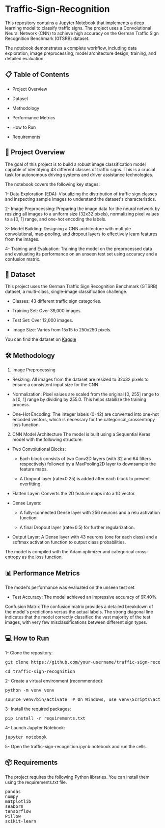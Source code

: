 # Traffic-Sign-Recognition
This repository contains a Jupyter Notebook that implements a deep learning model to classify traffic signs. The project uses a Convolutional Neural Network (CNN) to achieve high accuracy on the German Traffic Sign Recognition Benchmark (GTSRB) dataset.

The notebook demonstrates a complete workflow, including data exploration, image preprocessing, model architecture design, training, and detailed evaluation.

## 📋 Table of Contents

- Project Overview

- Dataset

- Methodology

- Performance Metrics

- How to Run

- Requirements

## 🚀 Project Overview <a name="project-overview"></a>

The goal of this project is to build a robust image classification model capable of identifying 43 different classes of traffic signs. This is a crucial task for autonomous driving systems and driver assistance technologies.

The notebook covers the following key stages:

1- Data Exploration (EDA): Visualizing the distribution of traffic sign classes and inspecting sample images to understand the dataset's characteristics.

2- Image Preprocessing: Preparing the image data for the neural network by resizing all images to a uniform size (32x32 pixels), normalizing pixel values to a [0, 1] range, and one-hot encoding the labels.

3- Model Building: Designing a CNN architecture with multiple convolutional, max-pooling, and dropout layers to effectively learn features from the images.

4- Training and Evaluation: Training the model on the preprocessed data and evaluating its performance on an unseen test set using accuracy and a confusion matrix.

## 💾 Dataset <a name="dataset"></a>

This project uses the German Traffic Sign Recognition Benchmark (GTSRB) dataset, a multi-class, single-image classification challenge.

- Classes: 43 different traffic sign categories.

- Training Set: Over 39,000 images.

- Test Set: Over 12,000 images.

- Image Size: Varies from 15x15 to 250x250 pixels.

You can find the dataset on [Kaggle](https://www.kaggle.com/datasets/meowmeowmeowmeowmeow/gtsrb-german-traffic-sign)

## 🛠️ Methodology <a name="methodology"></a>

1. Image Preprocessing

- Resizing: All images from the dataset are resized to 32x32 pixels to ensure a consistent input size for the CNN.

- Normalization: Pixel values are scaled from the original [0, 255] range to a [0, 1] range by dividing by 255.0. This helps stabilize the training process.

- One-Hot Encoding: The integer labels (0-42) are converted into one-hot encoded vectors, which is necessary for the categorical_crossentropy loss function.

2. CNN Model Architecture
The model is built using a Sequential Keras model with the following structure:

- Two Convolutional Blocks:

  - Each block consists of two Conv2D layers (with 32 and 64 filters respectively) followed by a MaxPooling2D layer to downsample the feature maps.

  - A Dropout layer (rate=0.25) is added after each block to prevent overfitting.

- Flatten Layer: Converts the 2D feature maps into a 1D vector.

- Dense Layers:

  - A fully-connected Dense layer with 256 neurons and a relu activation function.

  - A final Dropout layer (rate=0.5) for further regularization.

- Output Layer: A Dense layer with 43 neurons (one for each class) and a softmax activation function to output class probabilities.

The model is compiled with the Adam optimizer and categorical cross-entropy as the loss function.

## 📊 Performance Metrics <a name="performance-metrics"></a>

The model's performance was evaluated on the unseen test set.

- Test Accuracy: The model achieved an impressive accuracy of 97.40%.

Confusion Matrix
The confusion matrix provides a detailed breakdown of the model's predictions versus the actual labels. The strong diagonal line indicates that the model correctly classified the vast majority of the test images, with very few misclassifications between different sign types.

## 💻 How to Run <a name="how-to-run"></a>

1- Clone the repository:
<div class="command-block">
<pre>git clone https://github.com/your-username/traffic-sign-recognition.git</pre>
</div>
<div class="command-block">
<pre>cd traffic-sign-recognition</pre>
</div>
2- Create a virtual environment (recommended):
<div class="command-block">
<pre>python -m venv venv</pre>
</div>
<div class="command-block">
<pre>source venv/bin/activate  # On Windows, use venv\Scripts\activate</pre>
</div>
3- Install the required packages:
<div class="command-block">
<pre>pip install -r requirements.txt</pre>
</div>
4- Launch Jupyter Notebook:
<div class="command-block">
<pre>jupyter notebook</pre>
</div>
5- Open the traffic-sign-recognition.ipynb notebook and run the cells.

## 📦 Requirements <a name="requirements"></a>
The project requires the following Python libraries. You can install them using the requirements.txt file.

<div class="command-block">
<pre>pandas
numpy
matplotlib
seaborn
tensorflow
Pillow
scikit-learn</pre>
</div>
